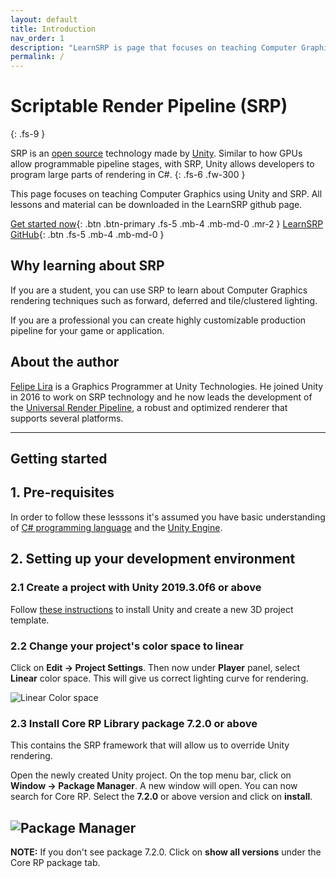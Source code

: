 ```yaml
---
layout: default
title: Introduction
nav_order: 1
description: "LearnSRP is page that focuses on teaching Computer Graphics using Unity and Scriptable Render Pipelines (SRP)."
permalink: /
---
```


# Scriptable Render Pipeline (SRP)
{: .fs-9 }

SRP is an [open source](https://github.com/Unity-Technologies/ScriptableRenderPipeline) technology made by [Unity](https://unity.com/). Similar to how GPUs allow programmable pipeline stages, with SRP, Unity allows developers to program large parts of rendering in C#.
{: .fs-6 .fw-300 }

This page focuses on teaching Computer Graphics using Unity and SRP. All lessons and material can be downloaded in the LearnSRP github page.

[Get started now](#getting-started){: .btn .btn-primary .fs-5 .mb-4 .mb-md-0 .mr-2 } [LearnSRP GitHub](https://github.com/phi-lira/learnsrp){: .btn .fs-5 .mb-4 .mb-md-0 }

## Why learning about SRP

If you are a student, you can use SRP to learn about Computer Graphics rendering techniques such as forward, deferred and tile/clustered lighting.

If you are a professional you can create highly customizable production pipeline for your game or application. 

## About the author

[Felipe Lira](https://www.linkedin.com/in/philira/) is a Graphics Programmer at Unity Technologies. He joined Unity in 2016 to work on SRP technology and he now leads the development of the [Universal Render Pipeline](https://unity.com/srp/universal-render-pipeline), a robust and optimized renderer that supports several platforms. 

---

## Getting started

## 1. Pre-requisites

In order to follow these lesssons it's assumed you have basic understanding of [C# programming language](https://docs.microsoft.com/en-us/dotnet/csharp/programming-guide/) and the [Unity Engine](https://unity.com/).

## 2. Setting up your development environment

### 2.1 Create a project with Unity 2019.3.0f6 or above 

Follow [these instructions](https://docs.unity3d.com/Manual/GettingStarted.html) to install Unity and create a new 3D project template.

### 2.2 Change your project's color space to linear

Click on __Edit -> Project Settings__. Then now under __Player__ panel, select __Linear__ color space. This will give us correct lighting curve for rendering.

![Linear Color space](assets/images//linearcolorspace.JPG)

### 2.3 Install Core RP Library package 7.2.0 or above

This contains the SRP framework that will allow us to override Unity rendering.

Open the newly created Unity project. On the top menu bar, click on __Window -> Package Manager__.
A new window will open. You can now search for Core RP. Select the __7.2.0__ or above version and click on __install__. 

![Package Manager](assets/images//packagemanager.JPG)
---
**NOTE:** 
If you don't see package 7.2.0. Click on __show all versions__ under the Core RP package tab.

